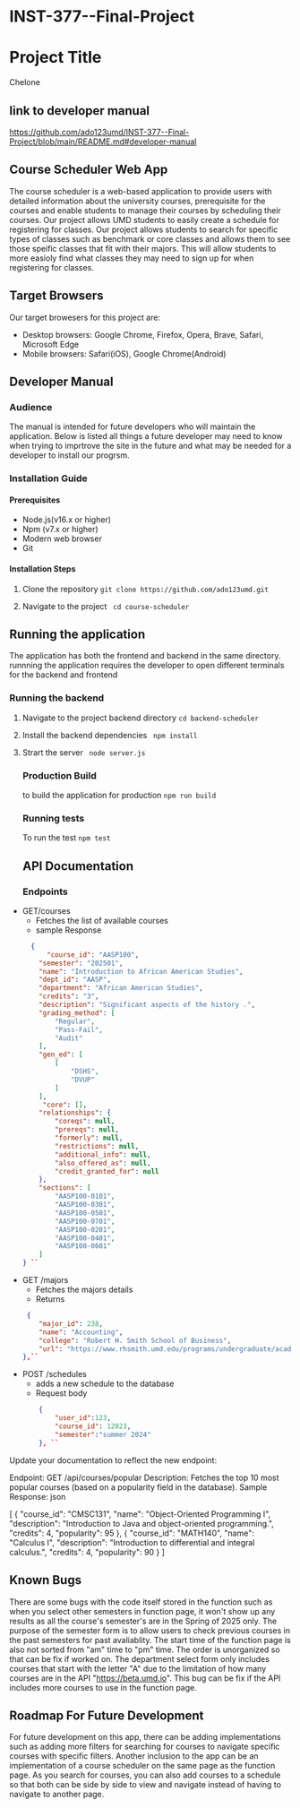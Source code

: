 # INST-377--Final-Project
# Project Title 
Chelone

## link to developer manual
https://github.com/ado123umd/INST-377--Final-Project/blob/main/README.md#developer-manual


## Course Scheduler Web App
 The course scheduler is a web-based application to provide users with detailed information about the university courses, prerequisite for the courses and enable students to manage their courses by scheduling their courses.
Our project allows UMD students to easily create a schedule for registering for classes. Our project allows students to search for specific types of classes such as benchmark or core classes and allows them to see those speific classes that fit with their majors. This will allow students to more easioly find what classes they may need to sign up for when registering for classes.


 ## Target Browsers
 Our target browesers for this project are:
  - Desktop browsers: Google Chrome, Firefox, Opera, Brave, Safari, Microsoft Edge
  - Mobile browsers: Safari(iOS), Google Chrome(Android) 


  ## Developer Manual
   ### Audience
   The manual is intended for future developers who will maintain the application. Below is listed all things a future developer may need to know when trying to imprtrove the site in the future and what may be needed for a developer to install our progrsm.

   ### Installation Guide
   #### Prerequisites
   - Node.js(v16.x or higher)
   - Npm (v7.x or higher)
   - Modern web browser
   - Git



   #### Installation Steps
   1. Clone the repository
   `` git clone https://github.com/ado123umd.git ``

   2. Navigate to the project
   `` cd course-scheduler``



 ## Running the application
The application has both the frontend and backend in the same directory. runnning the application requires the developer to open different terminals for the backend and frontend

### Running the backend
1. Navigate to the project backend directory
    ``cd backend-scheduler``
2. Install the backend dependencies
    `` npm install``
 3. Strart the server
    `` node server.js`` 


    ### Production Build
     to build the application for production
    `` npm run build ``

    ### Running tests
     To run the test
    `` npm test ``


    ## API Documentation

    ### Endpoints
-  GET/courses
    - Fetches the list of available courses 
    - sample Response
    ``` json
      {
          "course_id": "AASP100",
        "semester": "202501",
        "name": "Introduction to African American Studies",
        "dept_id": "AASP",
        "department": "African American Studies",
        "credits": "3",
        "description": "Significant aspects of the history .",
        "grading_method": [
            "Regular",
            "Pass-Fail",
            "Audit"
        ],
        "gen_ed": [
            [
                "DSHS",
                "DVUP"
            ]
        ],
         "core": [],
        "relationships": {
            "coreqs": null,
            "prereqs": null,
            "formerly": null,
            "restrictions": null,
            "additional_info": null,
            "also_offered_as": null,
            "credit_granted_for": null
        },
        "sections": [
            "AASP100-0101",
            "AASP100-0301",
            "AASP100-0501",
            "AASP100-0701",
            "AASP100-0201",
            "AASP100-0401",
            "AASP100-0601"
        ]
    } ``
    
-  GET /majors
    - Fetches the majors details
    - Returns
    ``` json
     {
        "major_id": 238,
        "name": "Accounting",
        "college": "Robert H. Smith School of Business",
        "url": "https://www.rhsmith.umd.edu/programs/undergraduate/academics/academic-majors"
    },``

- POST /schedules
     - adds a new schedule to the database
     - Request body
    ``` json
        {
            "user_id":123,
            "course_id": 12023,
            "semester":"summer 2024"
        }, ``
 
 Update your documentation to reflect the new endpoint:

Endpoint: GET /api/courses/popular
Description: Fetches the top 10 most popular courses (based on a popularity field in the database).
Sample Response:
json

[
    {
        "course_id": "CMSC131",
        "name": "Object-Oriented Programming I",
        "description": "Introduction to Java and object-oriented programming.",
        "credits": 4,
        "popularity": 95
    },
    {
        "course_id": "MATH140",
        "name": "Calculus I",
        "description": "Introduction to differential and integral calculus.",
        "credits": 4,
        "popularity": 90
    }
]

## Known Bugs
There are some bugs with the code itself stored in the function such as when you select other semesters in function page, it won't show up any results as all the course's semester's are in the Spring of 2025 only. The purpose of the semester form is to allow users to check previous courses in the past semesters for past avaliablity. The start time of the function page is also not sorted from "am" time to "pm" time. The order is unorganized so that can be fix if worked on. The department select form only includes courses that start with the letter "A" due to the limitation of how many courses are in the API "https://beta.umd.io". This bug can be fix if the API includes more courses to use in the function page.

## Roadmap For Future Development
For future development on this app, there can be adding implementations such as adding more filters for searching for courses to navigate specific courses with specific filters. Another inclusion to the app can be an implementation of a course scheduler on the same page as the function page. As you search for courses, you can also add courses to a schedule so that both can be side by side to view and navigate instead of having to navigate to another page.
